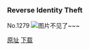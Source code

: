 ### Reverse Identity Theft
No.1279
![图片不见了~~~](https://imgs.xkcd.com/comics/reverse_identity_theft.png)

[原址](https://xkcd.com//1279) [下载](https://imgs.xkcd.com/comics/reverse_identity_theft.png)

